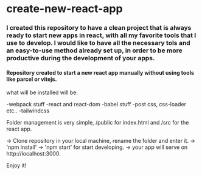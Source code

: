 # create-new-react-app

### I created this repository to have a clean project that is always ready to start new apps in react, with all my favorite tools that I use to develop. I would like to have all the necessary tols and an easy-to-use method already set up, in order to be more productive during the development of your apps.



#### Repository created to start a new react app manually without using tools like parcel or vitejs.
what will be installed will be:

-webpack stuff
-react and react-dom
-babel stuff
-post css, css-loader etc..
-tailwindcss

Folder management is very simple, /public for index.html and /src for the react app.


-> Clone repository in your local machine, rename the folder and enter it.
-> 'npm install'
-> 'npm start' for start developing.
-> your app will serve on http://localhost:3000.

Enjoy it!
